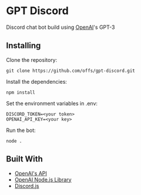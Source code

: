 # GPT Discord

Discord chat bot build using [OpenAI](openai.com)'s GPT-3


## Installing

Clone the repository:

    git clone https://github.com/offs/gpt-discord.git

Install the dependencies:

    npm install

Set the environment variables in .env:

    DISCORD_TOKEN=<your token>
    OPENAI_API_KEY=<your key>

Run the bot:

    node .

## Built With

  - [OpenAI's API](https://openai.com)
  - [OpenAI Node.js Library](https://github.com/openai/openai-node)
  - [Discord.js](https://github.com/discordjs)